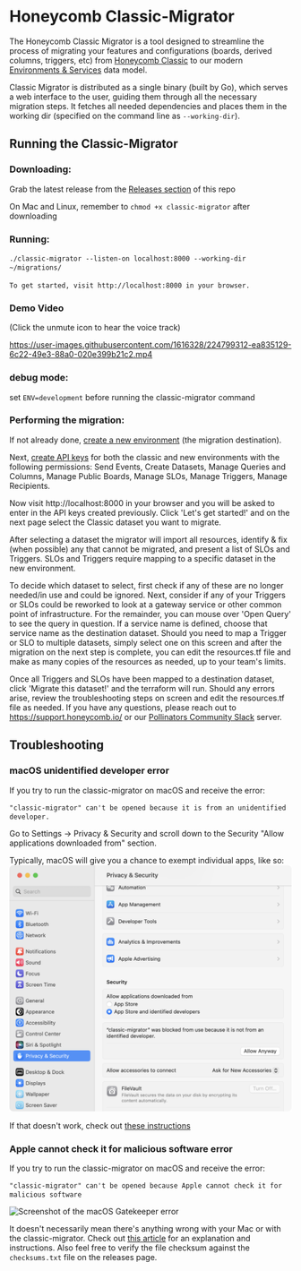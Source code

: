 # Honeycomb Classic-Migrator

The Honeycomb Classic Migrator is a tool designed to streamline the process of migrating your features and configurations (boards, derived columns, triggers, etc) from [Honeycomb Classic](https://docs.honeycomb.io/honeycomb-classic/) to our modern [Environments & Services](https://changelog.honeycomb.io/preview-new-environments-and-services-functionality-in-honeycomb!-227356) data model.

Classic Migrator is distributed as a single binary (built by Go), which serves a web interface to the user, guiding them through all the necessary migration steps. It fetches all needed dependencies and places them in the working dir (specified on the command line as `--working-dir`).

## Running the Classic-Migrator

### Downloading:
Grab the latest release from the [Releases section](https://github.com/honeycombio/classic-migrator/releases) of this repo

On Mac and Linux, remember to `chmod +x classic-migrator` after downloading

### Running:
```
./classic-migrator --listen-on localhost:8000 --working-dir ~/migrations/

To get started, visit http://localhost:8000 in your browser.
```

### Demo Video
(Click the unmute icon to hear the voice track)

https://user-images.githubusercontent.com/1616328/224799312-ea835129-6c22-49e3-88a0-020e399b21c2.mp4

### debug mode:
set `ENV=development` before running the classic-migrator command

### Performing the migration:

If not already done, [create a new environment](https://docs.honeycomb.io/honeycomb-classic/migration/#create-a-new-environment) (the migration destination).

Next, [create API keys](https://docs.honeycomb.io/working-with-your-data/settings/api-keys/) for both the classic and new environments with the following permissions: Send Events, Create Datasets, Manage Queries and Columns, Manage Public Boards, Manage SLOs, Manage Triggers, Manage Recipients.

Now visit http://localhost:8000 in your browser and you will be asked to enter in the API keys created previously. Click 'Let's get started!' and on the next page select the Classic dataset you want to migrate.

After selecting a dataset the migrator will import all resources, identify & fix (when possible) any that cannot be migrated, and present a list of SLOs and Triggers. SLOs and Triggers require mapping to a specific dataset in the new environment.

To decide which dataset to select, first check if any of these are no longer needed/in use and could be ignored. Next, consider if any of your Triggers or SLOs could be reworked to look at a gateway service or other common point of infrastructure. For the remainder, you can mouse over 'Open Query' to see the query in question. If a service name is defined, choose that service name as the destination dataset. Should you need to map a Trigger or SLO to multiple datasets, simply select one on this screen and after the migration on the next step is complete, you can edit the resources.tf file and make as many copies of the resources as needed, up to your team's limits.

Once all Triggers and SLOs have been mapped to a destination dataset, click 'Migrate this dataset!' and the terraform will run. Should any errors arise, review the troubleshooting steps on screen and edit the resources.tf file as needed. If you have any questions, please reach out to https://support.honeycomb.io/ or our [Pollinators Community Slack](https://join.slack.com/t/honeycombpollinators/shared_invite/zt-xqexg936-dckd0l29wdE3WLmUs8Qvpg) server.

## Troubleshooting

### macOS unidentified developer error

If you try to run the classic-migrator on macOS and receive the error:
```
"classic-migrator" can't be opened because it is from an unidentified developer.
```

Go to Settings -> Privacy & Security  and scroll down to the Security "Allow applications downloaded from" section.

Typically, macOS will give you a chance to exempt individual apps, like so:
![Screenshot of the macOS Privacy & Security Settings](<macos-ventura-allow-unidentified.png>)

If that doesn't work, check out [these instructions](https://osxdaily.com/2022/11/17/allow-apps-downloaded-open-anywhere-macos/)

### Apple cannot check it for malicious software error
If you try to run the classic-migrator on macOS and receive the error:
```
"classic-migrator" can't be opened because Apple cannot check it for malicious software
```
![Screenshot of the macOS Gatekeeper error](<macos-gatekeeper-erro.png>)

It doesn't necessarily mean there's anything wrong with your Mac or with the classic-migrator.  Check out [this article](https://iboysoft.com/howto/apple-cannot-check-it-for-malicious-software.html) for an explanation and instructions.  Also feel free to verify the file checksum against the `checksums.txt` file on the releases page.
